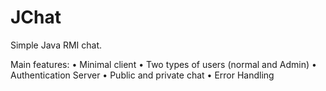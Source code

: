 JChat
=====

Simple Java RMI chat.

Main features:
  • Minimal client
  • Two types of users (normal and Admin)
  • Authentication Server
  • Public and private chat
  • Error Handling